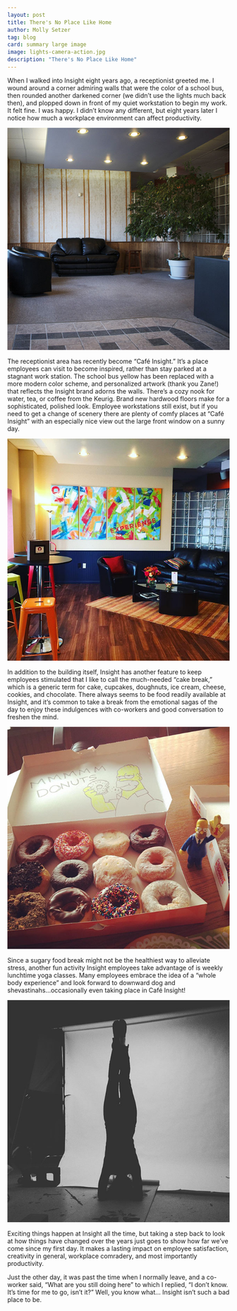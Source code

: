 ```yaml
---
layout: post
title: There's No Place Like Home
author: Molly Setzer
tag: blog
card: summary large image
image: lights-camera-action.jpg
description: "There's No Place Like Home"
---
```



When I walked into Insight eight years ago, a receptionist greeted me.  I wound around a corner admiring walls that were the color of a school bus, then rounded another darkened corner (we didn’t use the lights much back then), and plopped down in front of my quiet workstation to begin my work.  It felt fine.  I was happy.  I didn’t know any different, but eight years later I notice how much a workplace environment can affect productivity.

![There's No Place Like Home Lobby Before](/img/no-place-like-home-insight-lobby.jpg)

The receptionist area has recently become “Café Insight.”  It’s a place employees can visit to become inspired, rather than stay parked at a stagnant work station.  The school bus yellow has been replaced with a more modern color scheme, and personalized artwork (thank you Zane!) that reflects the Insight brand adorns the walls.  There’s a cozy nook for water, tea, or coffee from the Keurig.  Brand new hardwood floors make for a sophisticated, polished look.  Employee workstations still exist, but if you need to get a change of scenery there are plenty of comfy places at “Café Insight” with an especially nice view out the large front window on a sunny day.  

![There's No Place Like Home Lobby After](/img/no-place-like-home-insight-lobby-after.jpg)

In addition to the building itself, Insight has another feature to keep employees stimulated that I like to call the much-needed “cake break,” which is a generic term for cake, cupcakes, doughnuts, ice cream, cheese, cookies, and chocolate.  There always seems to be food readily available at Insight, and it’s common to take a break from the emotional sagas of the day to enjoy these indulgences with co-workers and good conversation to freshen the mind.

![There's No Place Like Home Donuts](/img/no-place-like-home-insight-donuts.jpg)

Since a sugary food break might not be the healthiest way to alleviate stress, another fun activity Insight employees take advantage of is weekly lunchtime yoga classes.  Many employees embrace the idea of a “whole body experience” and look forward to downward dog and shevastinahs...occasionally even taking place in Café Insight!

![There's No Place Like Home Yoga](/img/no-place-like-home-insight-yoga.jpg)

Exciting things happen at Insight all the time, but taking a step back to look at how things have changed over the years just goes to show how far we’ve come since my first day.  It makes a lasting impact on employee satisfaction, creativity in general, workplace comradery, and most importantly productivity.

Just the other day, it was past the time when I normally leave, and a co-worker said, “What are you still doing here” to which I replied, “I don’t know.  It’s time for me to go, isn’t it?”  Well, you know what… Insight isn’t such a bad place to be.
